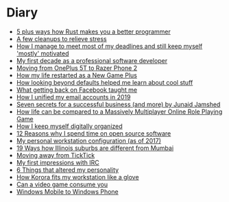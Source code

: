 # Diary

- [5 plus ways how Rust makes you a better programmer](_page_20200309_5-plus-ways-how-Rust-makes-you-a-better-programmer)
- [A few cleanups to relieve stress](_page_20200218_A-few-cleanups-to-relieve-stress)
- [How I manage to meet most of my deadlines and still keep myself 'mostly' motivated](_page_20191227_How-I-manage-to-meet-most-of-my-deadlines-and-still-keep-myself-'mostly'-motivated)
- [My first decade as a professional software developer](_page_20191207_My-first-decade-as-a-professional-software-developer)
- [Moving from OnePlus 5T to Razer Phone 2](_page_20191015_Moving-from-OnePlus-5T-to-Razer-Phone-2)
- [How my life restarted as a New Game Plus](_page_20190731_How-my-life-restarted-as-a-New-Game-Plus)
- [How looking beyond defaults helped me learn about cool stuff](_page_20190712_How-looking-beyond-defaults-helped-me-learn-about-cool-stuff)
- [What getting back on Facebook taught me](_page_20190628_What-getting-back-on-Facebook-taught-me)
- [How I unified my email accounts in 2019](_page_20190607_How-I-unified-my-email-accounts-in-2019)
- [Seven secrets for a successful business (and more) by Junaid Jamshed](_page_20190605_Seven-secrets-for-a-successful-business-(and-more)-by-Junaid-Jamshed)
- [How life can be compared to a Massively Multiplayer Online Role Playing Game](_page_20190604_How-life-can-be-compared-to-a-Massively-Multiplayer-Online-Role-Playing-Game)
- [How I keep myself digitally organized](_page_20190330_How-I-keep-myself-digitally-organized)
- [12 Reasons why I spend time on open source software](_page_20190329_12-Reasons-why-I-spend-time-on-open-source-software)
- [My personal workstation configuration (as of 2017)](_page_20170918_My-personal-workstation-configuration-(as-of-2017))
- [19 Ways how Illinois suburbs are different from Mumbai](_page_20170831_19-Ways-how-Illinois-suburbs-are-different-from-Mumbai)
- [Moving away from TickTick](_page_20161204_Moving-away-from-TickTick)
- [My first impressions with IRC](_page_20160924_My-first-impressions-with-IRC)
- [6 Things that altered my personality](_page_20160411_6-Things-that-altered-my-personality)
- [How Korora fits my workstation like a glove](_page_20150910_How-Korora-fits-my-workstation-like-a-glove)
- [Can a video game consume you](_page_20150621_Can-a-video-game-consume-you)
- [Windows Mobile to Windows Phone](_page_20110712_Windows-Mobile-to-Windows-Phone)
